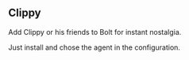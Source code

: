 Clippy
------

Add Clippy or his friends to Bolt for instant nostalgia.

Just install and chose the agent in the configuration.
